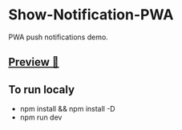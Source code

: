 # Show-Notification-PWA

PWA push notifications demo.

## [Preview 👀](https://matija8.github.io/Show-Notification-PWA/)

## To run localy

- npm install && npm install -D
- npm run dev

